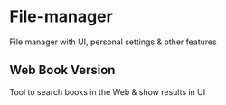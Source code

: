 # File-manager
File manager with UI, personal settings &amp; other features

## Web Book Version
Tool to search books in the Web & show results in UI
